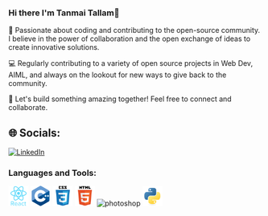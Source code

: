 ### Hi there I'm Tanmai Tallam👋

🌟 Passionate about coding and contributing to the open-source community. I believe in the power of collaboration and the open exchange of ideas to create innovative solutions.

💻 Regularly contributing to a variety of open source projects in Web Dev, AIML, and always on the lookout for new ways to give back to the community.

🚀 Let's build something amazing together! Feel free to connect and collaborate.

## 🌐 Socials:
[![LinkedIn](https://img.shields.io/badge/LinkedIn-%230077B5.svg?logo=linkedin&logoColor=white&style=for-the-badge)](https://www.linkedin.com/in/tanmai-tallam) 

<h3 align="left">Languages and Tools:</h3>
<p align="left">  <img src="https://raw.githubusercontent.com/devicons/devicon/master/icons/react/react-original-wordmark.svg" alt="c" width="40" height="40"/>  <img src="https://raw.githubusercontent.com/devicons/devicon/master/icons/cplusplus/cplusplus-original.svg" alt="cplusplus" width="40" height="40"/>  <img src="https://raw.githubusercontent.com/devicons/devicon/master/icons/css3/css3-original-wordmark.svg" alt="css3" width="40" height="40"/>  <img src="https://raw.githubusercontent.com/devicons/devicon/master/icons/html5/html5-original-wordmark.svg" alt="html5" width="40" height="40"/> <img src="https://tse1.mm.bing.net/th?id=OIP.JroZA6yi2vhYkSOENfSsVgHaIh&pid=Api" alt="photoshop" width="40" height="40"/>  <img src="https://raw.githubusercontent.com/devicons/devicon/master/icons/python/python-original.svg" alt="python" width="40" height="40"/>  </p>

<!-- Proudly created with GPRM ( https://gprm.itsvg.in ) -->

<!--
**tanmai-tallam/tanmai-tallam** is a ✨ _special_ ✨ repository because its `README.md` (this file) appears on your GitHub profile.

Here are some ideas to get you started:

- 🔭 I’m currently working on ...
- 🌱 I’m currently learning ...
- 👯 I’m looking to collaborate on ...
- 🤔 I’m looking for help with ...
- 💬 Ask me about ...
- 📫 How to reach me: ...
- 😄 Pronouns: ...
- ⚡ Fun fact: ...
-->
